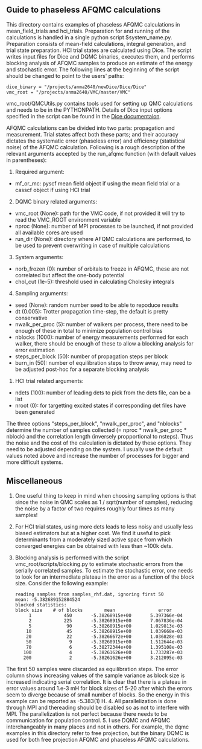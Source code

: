 ## Guide to phaseless AFQMC calculations

This directory contains examples of phaseless AFQMC calculations in mean_field_trials and hci_trials. Preparation for and running of the calculations is handled in a single python script $system_name.py. Preparation consists of mean-field calculations, integral generation, and trial state preparation. HCI trial states are calculated using Dice. The script writes input files for Dice and DQMC binaries, executes them, and performs blocking analysis of AFQMC samples to produce an estimate of the energy and stochastic error. The following lines at the beginning of the script should be changed to point to the users' paths:

```
dice_binary = "/projects/anma2640/newDice/Dice/Dice"
vmc_root = "/projects/anma2640/VMC/master/VMC"
```

vmc_root/QMCUtils.py contains tools used for setting up QMC calculations and needs to be in the PYTHONPATH. Details of Dice input options specified in the script can be found in the [Dice documentaion](https://sanshar.github.io/Dice/). 

AFQMC calculations can be divided into two parts: propagation and measurement. Trial states affect both these parts; and their accuracy dictates the systematic error (phaseless error) and efficiency (statistical noise) of the AFQMC calculation. Following is a rough description of the relevant arguments accepted by the run_afqmc function (with default values in parentheses):

1. Required argument:
  * mf_or_mc: pyscf mean field object if using the mean field trial or a casscf object if using HCI trial
  
2. DQMC binary related arguments:
  * vmc_root (None): path for the VMC code, if not provided it will try to read the VMC_ROOT environment variable
  * nproc (None): number of MPI processes to be launched, if not provided all available cores are used
  * run_dir (None): directory where AFQMC calculations are performed, to be used to prevent overwriting in case of multiple calculations

3. System arguments:
  * norb_frozen (0): number of orbitals to freeze in AFQMC, these are not correlated but affect the one-body potential
  * chol_cut (1e-5): threshold used in calculating Cholesky integrals

4. Sampling arguments:
  * seed (None): random number seed to be able to repoduce results
  * dt (0.005): Trotter propagation time-step, the default is pretty conservative
  * nwalk_per_proc (5): number of walkers per process, there need to be enough of these in total to minimize population control bias
  * nblocks (1000): number of energy measurements performed for each walker, there should be enough of these to allow a blocking analysis for error estimation
  * steps_per_block (50): number of propagation steps per block
  * burn_in (50): number of equilibration steps to throw away, may need to be adjusted post-hoc for a separate blocking analysis

1. HCI trial related arguments:
  * ndets (100): number of leading dets to pick from the dets file, can be a list
  * nroot (0): for targetting excited states if corresponding det files have been generated

The three options "steps_per_block", "nwalk_per_proc", and "nblocks" determine the number of samples collected (= nproc * nwalk_per_proc * nblock) and the correlation length (inversely propportional to nsteps). Thus the noise and the cost of the calculation is dictated by these options. They need to be adjusted depending on the system. I usually use the default values noted above and increase the number of processes for bigger and more difficult systems. 


## Miscellaneous 
1. One useful thing to keep in mind when choosing sampling options is that since the noise in QMC scales as 1 / sqrt(number of samples), reducing the noise by a factor of two requires roughly four times as many samples!
2. For HCI trial states, using more dets leads to less noisy and usually less biased estimators but at a higher cost. We find it useful to pick determinants from a moderately sized active space from which converged energies can be obtained with less than ~100k dets.
3. Blocking analysis is performed with the script vmc_root/scripts/blocking.py to estimate stochastic errors from the serially correlated samples. To estimate the stochastic error, one needs to look for an intermediate plateau in the error as a function of the block size. Consider the following example:

    ```
    reading samples from samples_rhf.dat, ignoring first 50
    mean: -5.382689152884524
    blocked statistics:
    block size    # of blocks        mean                error
         1            450       -5.38268915e+00       5.397366e-04
         2            225       -5.38268915e+00       7.067836e-04
         5             90       -5.38268915e+00       1.029813e-03
        10             45       -5.38268915e+00       1.039668e-03
        20             22       -5.38266672e+00       1.036828e-03
        50              9       -5.38268915e+00       1.512644e-03
        70              6       -5.38272344e+00       1.395108e-03
       100              4       -5.38261626e+00       1.733287e-03
       200              2       -5.38261626e+00       3.212095e-03
    ```

The first 50 samples were discarded as equilibration steps. The error column shows increasing values of the sample variance as block size is increased indicating serial correlation. It is clear that there is a plateau in error values around 1.e-3 mH for block sizes of 5-20 after which the errors seem to diverge because of small number of blocks. So the energy in this example can be reported as -5.383(1) H.
4. All parallelization is done through MPI and thereading should be disabled so as not to interfere with MPI. The parallelization is not perfect because there needs to be communication for population control.
5. I use DQMC and AFQMC interchangeably in many places and not in others. For example, the dqmc examples in this directory refer to free projection, but the binary DQMC is used for both free projection AFQMC and phaseless AFQMC calculations.
